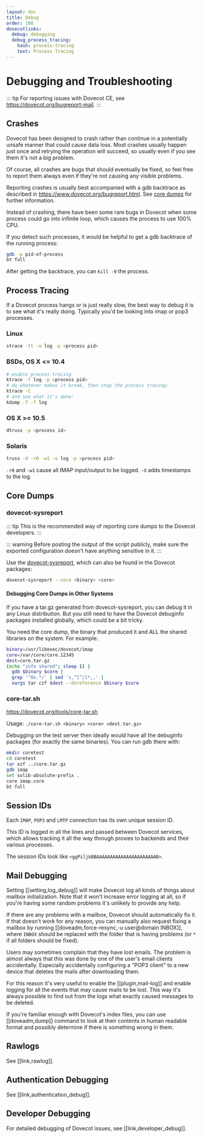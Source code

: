 ```yaml
---
layout: doc
title: Debug
order: 198
dovecotlinks:
  debug: debugging
  debug_process_tracing:
    hash: process-tracing
    text: Process Tracing
---
```


# Debugging and Troubleshooting

::: tip
For reporting issues with Dovecot CE, see https://dovecot.org/bugreport-mail.
:::

## Crashes

Dovecot has been designed to crash rather than continue in a potentially
unsafe manner that could cause data loss. Most crashes usually happen just
once and retrying the operation will succeed, so usually even if you see
them it's not a big problem.

Of course, all crashes are bugs that should eventually be fixed, so feel
free to report them always even if they're not causing any visible problems.

Reporting crashes is usually best accompanied with a gdb backtrace as
described in https://www.dovecot.org/bugreport.html. See
[core dumps](#core-dumps) for further information.

Instead of crashing, there have been some rare bugs in Dovecot when some
process could go into infinite loop, which causes the process to use 100%
CPU.

If you detect such processes, it would be helpful to get a gdb backtrace
of the running process:

```sh
gdb -p pid-of-process
bt full
```

After getting the backtrace, you can `kill -9` the process.

## Process Tracing

If a Dovecot process hangs or is just really slow, the best way to debug it
is to see what it's really doing. Typically you'd be looking into imap or pop3
processes.

### Linux

```sh
strace -tt -o log -p <process pid>
```

### BSDs, OS X <= 10.4

```sh
# enable process tracing
ktrace -f log -p <process pid>
# do whatever makes it break, then stop the process tracing:
ktrace -C
# and see what it's done:
kdump -T -f log
```

### OS X >= 10.5

```sh
dtruss -p <process id>
```

### Solaris

```sh
truss -d -r0 -w1 -o log -p <process pid>
```

`-r0` and `-w1` cause all IMAP input/output to be logged. `-d` adds
timestamps to the log.

## Core Dumps

### dovecot-sysreport

::: tip
This is the recommended way of reporting core dumps to the Dovecot developers.
:::

::: warning
Before posting the output of the script publicly, make sure the exported
configuration doesn't have anything sensitive in it.
:::

Use the [dovecot-sysreport](https://raw.githubusercontent.com/dovecot/core/master/src/util/dovecot-sysreport), which can also be found in the Dovecot
packages:

```sh
dovecot-sysreport --core <binary> <core>
```

#### Debugging Core Dumps in Other Systems

If you have a tar.gz generated from dovecot-sysreport, you can debug it
in any Linux distribution. But you still need to have the Dovecot
debuginfo packages installed globally, which could be a bit tricky.

You need the core dump, the binary that produced it and ALL the shared
libraries on the system. For example:

```sh
binary=/usr/libexec/dovecot/imap
core=/var/core/core.12345
dest=core.tar.gz
(echo "info shared"; sleep 1) |
  gdb $binary $core |
  grep '^0x.*/' | sed 's,^[^/]*,,' |
  xargs tar czf $dest --dereference $binary $core
```

### core-tar.sh

https://dovecot.org/tools/core-tar.sh

Usage: `./core-tar.sh <binary> <core> <dest.tar.gz>`

Debugging on the test server then ideally would have all the debuginfo
packages (for exactly the same binaries). You can run gdb there with:

```sh
mkdir coretest
cd coretest
tar xzf ../core.tar.gz
gdb imap
set solib-absolute-prefix .
core imap.core
bt full
```

## Session IDs

Each `IMAP`, `POP3` and `LMTP` connection has its own unique session ID.

This ID is logged in all the lines and passed between Dovecot services, which
allows tracking it all the way through proxies to backends and their various
processes.

The session IDs look like `<ggPiljkBBAAAAAAAAAAAAAAAAAAAAAAB>`.

## Mail Debugging

Setting [[setting,log_debug]] will make Dovecot log all kinds of things
about mailbox initialization. Note that it won't increase error logging
at all, so if you're having some random problems it's unlikely to provide
any help.

If there are any problems with a mailbox, Dovecot should automatically fix
it. If that doesn't work for any reason, you can manually also request
fixing a mailbox by running [[doveadm,force-resync,-u user@domain INBOX]],
where `INBOX` should be replaced with the folder that is having problems
(or `*` if all folders should be fixed).

Users may sometimes complain that they have lost emails. The problem is
almost always that this was done by one of the user's email clients
accidentally. Especially accidentally configuring a "POP3 client" to a
new device that deletes the mails after downloading them.

For this reason it's very useful to enable the [[plugin,mail-log]] and
enable logging for all the events that may cause mails to be lost. This way
it's always possible to find out from the logs what exactly caused messages
to be deleted.

If you're familiar enough with Dovecot's index files, you can use
[[doveadm,dump]] command to look at their contents in human readable
format and possibly determine if there is something wrong in them.

## Rawlogs

See [[link,rawlog]].

## Authentication Debugging

See [[link,authentication_debug]].

## Developer Debugging

For detailed debugging of Dovecot issues, see [[link,developer_debug]].

